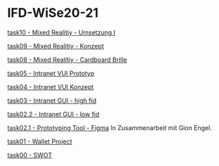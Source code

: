 # IFD-WiSe20-21


<a href="https://github.com/mnlmrngl/IFD-WiSe20-21/blob/master/task10-VR_Umsetzung/task-10_MR-Umsetzung.md" target="_blank">task10 - Mixed Realitiy - Umsetzung I</a>

<a href="https://mnlmrngl.github.io/IFD-WiSe20-21/task09-MR_Konzept" target="_blank">task09 - Mixed Realitiy - Konzept</a>

<a href="https://github.com/mnlmrngl/IFD-WiSe20-21/blob/master/task08-VR_Cardboard/task08-VR_Cardboard.md" target="_blank">task08 - Mixed Realitiy - Cardboard Brille</a>

[task05 - Intranet VUI Prototyp](https://mnlmrngl.github.io/IFD-WiSe20-21/task05-vui_prototyp-online/index.html)

[task04 - Intranet VUI Konzept](https://github.com/mnlmrngl/IFD-WiSe20-21/blob/master/task04-vui%20prototype/task04-vui-konzept.md)

[task03 - Intranet GUI - high fid](https://github.com/mnlmrngl/IFD-WiSe20-21/blob/master/task03-high%20fid/task033-high%20fid.md)

[task02.2 - Intranet GUI - low fid](https://github.com/mnlmrngl/IFD-WiSe20-21/blob/master/task02-GUI/task0202-intranet-low%20fid/task0201-intranet-lowfid-doku.md)

[task02.1 - Prototyping Tool - Figma](https://github.com/gionegel/IFD-WiSe20-21/blob/main/task-2-1.md) In Zusammenarbeit mit Gion Engel.

[task01 - Wallet Project](https://mnlmrngl.github.io/IFD-WiSe20-21task01-wallet_project/task01-wallet_project.pdf)

[task00 - SWOT](https://mnlmrngl.github.io/IFD-WiSe20-21/task00/task00_swot.html)


